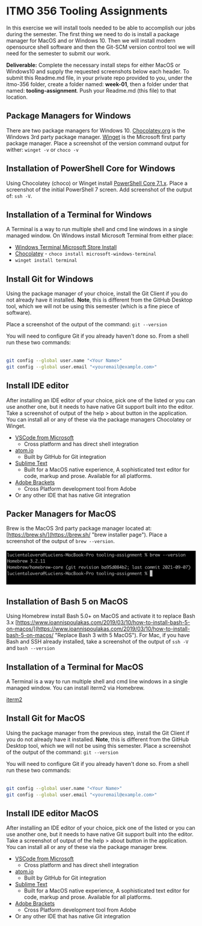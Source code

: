 # ITMO 356 Tooling Assignments

In this exercise we will install tools needed to be able to accomplish our jobs during the semester.  The first thing we need to do is install a package manager for MacOS and or Windows 10. Then we will install modern opensource shell software and then the Git-SCM version control tool we will need for the semester to submit our work.  

**Deliverable:** Complete the necessary install steps for either MacOS or Windows10 and supply the requested screenshots below each header.  To submit this Readme.md file, in your private repo provided to you, under the itmo-356 folder, create a folder named: **week-01**, then a folder under that named: **tooling-assignment**.  Push your Readme.md (this file) to that location.

## Package Managers for Windows

There are two package managers for Windows 10. [Chocolatey.org](https://chocolatey.org/ "Chocolatey.org download page") is the Windows 3rd party package manager.  [Winget](https://devblogs.microsoft.com/commandline/windows-package-manager-1-0/ "Winget Instal URL") is the Microsoft first party package manager. Place a screenshot of the version command output for wither: `winget -v` or `choco -v`

## Installation of PowerShell Core for Windows

Using Chocolatey (choco) or Winget install [PowerShell Core 7.1.x](https://chocolatey.org/packages/powershell-core "PowerShell Core 7 Download from choco").  Place a screenshot of the initial PowerShell 7 screen.  Add screenshot of the output of: ```ssh -V```.  

## Installation of a Terminal for Windows

A Terminal is a way to run multiple shell and cmd line windows in a single managed window.  On Windows install Microsoft Terminal from either place:

* [Windows Terminal Microsoft Store Install](https://www.microsoft.com/en-us/p/windows-terminal/9n0dx20hk701?activetab=pivot:overviewtab "Install Windows Terminal from Microsoft Store")
* [Chocolatey](https://community.chocolatey.org/packages/microsoft-windows-terminal/1.9.1942.0 "Chocolatey Windows Terminal Install URL") - `choco install microsoft-windows-terminal`
* `winget install terminal`

## Install Git for Windows

Using the package manager of your choice, install the Git Client if you do not already have it installed.  **Note**, this is different from the GitHub Desktop tool, which we will not be using this semester (which is a fine piece of software).

Place a screenshot of the output of the command: ```git --version```

You will need to configure Git if you already haven't done so.  From a shell run these two commands:

```bash

git config --global user.name "<Your Name>"
git config --global user.email "<youremail@example.com>"
```

## Install IDE editor

After installing an IDE editor of your choice, pick one of the listed or you can use another one, but it needs to have native Git support built into the editor.  Take a screenshot of output of the help > about button in the application.  You can install all or any of these via the package managers Chocolatey or Winget.

* [VSCode from Microsoft](https://code.visualstudio.com/ "VSCode install")
  * Cross platform and has direct shell integration
* [atom.io](https://atom.io/ "Atom.io install")
  * Built by GitHub for Git integration
* [Sublime Text](http://www.sublimetext.com/ "Submlime Text installer site")
  * Built for a MacOS native experience, A sophisticated text editor for code, markup and prose.  Available for all platforms.
* [Adobe Brackets](http://brackets.io/ "Adobe Brackets Install")
  * Cross Platform development tool from Adobe
* Or any other IDE that has native Git integration

## Packer Managers for MacOS

Brew is the MacOS 3rd party package manager located at: [https://brew.sh/](https://brew.sh/ "brew installer page"). Place a screenshot of the output of ```brew --version```.

![*Homebrew-Version*](.\images\homebrew-version.png)

## Installation of Bash 5 on MacOS

Using Homebrew install Bash 5.0+ on MacOS and activate it to replace Bash 3.x
[https://www.ioannispoulakas.com/2019/03/10/how-to-install-bash-5-on-macos/](https://www.ioannispoulakas.com/2019/03/10/how-to-install-bash-5-on-macos/ "Replace Bash 3 with 5 MacOS"). For Mac, if you have Bash and SSH already installed, take a screenshot of the output of ```ssh -V``` and ```bash --version```

## Installation of a Terminal for MacOS

A Terminal is a way to run multiple shell and cmd line windows in a single managed window.  You can install iterm2 via Homebrew.

[iterm2](https://iterm2.com/ "MacOS shell terminal")

## Install Git for MacOS

Using the package manager from the previous step, install the Git Client if you do not already have it installed.  **Note**, this is different from the GitHub Desktop tool, which we will not be using this semester.
Place a screenshot of the output of the command: ```git --version```

You will need to configure Git if you already haven't done so.  From a shell run these two commands:

```bash

git config --global user.name "<Your Name>"
git config --global user.email "<youremail@example.com>"
```

## Install IDE editor MacOS

After installing an IDE editor of your choice, pick one of the listed or you can use another one, but it needs to have native Git support built into the editor.  Take a screenshot of output of the help > about button in the application.  You can install all or any of these via the package manager brew.

* [VSCode from Microsoft](https://code.visualstudio.com/ "VSCode install")
  * Cross platform and has direct shell integration
* [atom.io](https://atom.io/ "Atom.io install")
  * Built by GitHub for Git integration
* [Sublime Text](http://www.sublimetext.com/ "Submlime Text installer site")
  * Built for a MacOS native experience, A sophisticated text editor for code, markup and prose.  Available for all platforms.
* [Adobe Brackets](http://brackets.io/ "Adobe Brackets Install")
  * Cross Platform development tool from Adobe
* Or any other IDE that has native Git integration
